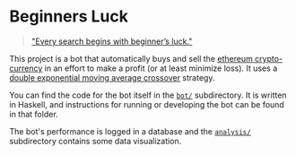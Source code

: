 # Beginners Luck

> ["Every search begins with beginner’s luck."](https://books.google.com/books?id=FEL8DlqjYEkC&lpg=PP1&vq=luck&pg=PP1#v=onepage&q&f=false)

This project is a bot that automatically buys and sell the [ethereum crypto-currency](https://github.com/ethereum/wiki/wiki/White-Paper) in an effort to make a profit (or at least minimize loss). It uses a [double exponential moving average crossover](http://www.investopedia.com/articles/trading/10/double-exponential-moving-average.asp) strategy.

You can find the code for the bot itself in the [`bot/`](./bot/) subdirectory. It is written in Haskell, and instructions for running or developing the bot can be found in that folder.

The bot's performance is logged in a database and the [`analysis/`](./analysis) subdirectory contains some data visualization.

